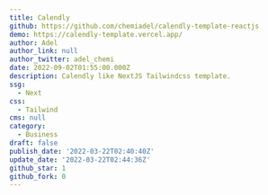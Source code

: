 ```yaml
---
title: Calendly
github: https://github.com/chemiadel/calendly-template-reactjs
demo: https://calendly-template.vercel.app/
author: Adel
author_link: null
author_twitter: adel_chemi
date: 2022-09-02T01:55:00.000Z
description: Calendly like NextJS Tailwindcss template.
ssg:
  - Next
css:
  - Tailwind
cms: null
category:
  - Business
draft: false
publish_date: '2022-03-22T02:40:40Z'
update_date: '2022-03-22T02:44:36Z'
github_star: 1
github_fork: 0
---
```



